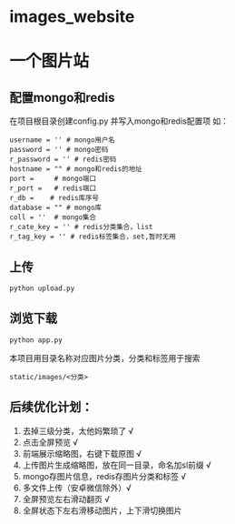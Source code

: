 # images_website

# 一个图片站

## 配置mongo和redis
在项目根目录创建config.py
并写入mongo和redis配置项
如：
```
username = '' # mongo用户名
password = '' # mongo密码
r_password = '' # redis密码
hostname = "" # mongo和redis的地址
port =     # mongo端口
r_port =   # redis端口
r_db =    # redis库序号
database = "" # mongo库
coll = ''  # mongo集合
r_cate_key = '' # redis分类集合，list
r_tag_key = '' # redis标签集合，set,暂时无用
```
## 上传
```
python upload.py
```
## 浏览下载
```
python app.py
```
本项目用目录名称对应图片分类，分类和标签用于搜索

```
static/images/<分类>
```
## 后续优化计划：
1. 去掉三级分类，太他妈繁琐了 √
2. 点击全屏预览 √
3. 前端展示缩略图，右键下载原图 √
4. 上传图片生成缩略图，放在同一目录，命名加sl前缀 √
5. mongo存图片信息，redis存图片分类和标签 √
6. 多文件上传（安卓微信除外）√
7. 全屏预览左右滑动翻页 √
8. 全屏状态下左右滑移动图片，上下滑切换图片
